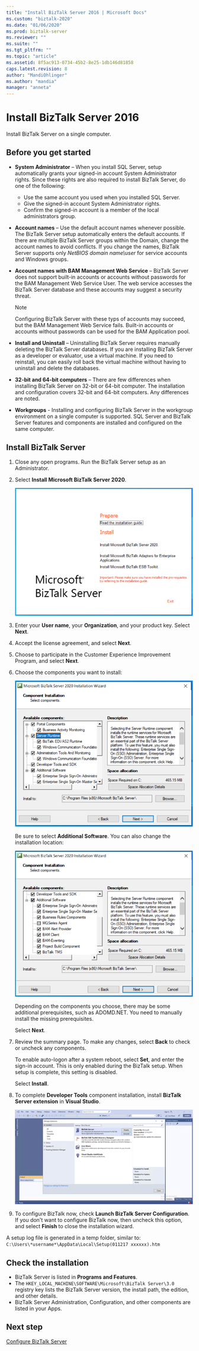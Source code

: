 ```yaml
---
title: "Install BizTalk Server 2016 | Microsoft Docs"
ms.custom: "biztalk-2020"
ms.date: "01/06/2020"
ms.prod: biztalk-server
ms.reviewer: ""
ms.suite: ""
ms.tgt_pltfrm: ""
ms.topic: "article"
ms.assetid: 8f5ac913-0734-45b2-8e25-1db146d81858
caps.latest.revision: 8
author: "MandiOhlinger"
ms.author: "mandia"
manager: "anneta"
---
```

# Install BizTalk Server 2016
Install BizTalk Server on a single computer.

## Before you get started

* **System Administrator** – When you install SQL Server, setup automatically grants your signed-in account System Administrator rights. Since these rights are also required to install BizTalk Server, do one of the following:
  * Use the same account you used when you installed SQL Server.
  * Give the signed-in account System Administrator rights.
  * Confirm the signed-in account is a member of the local administrators group.
* **Account names** – Use the default account names whenever possible. The BizTalk Server setup automatically enters the default accounts. If there are multiple BizTalk Server groups within the Domain, change the account names to avoid conflicts. If you change the names, BizTalk Server supports only *NetBIOS domain name\user* for service accounts and Windows groups.
* **Account names with BAM Management Web Service** – BizTalk Server does not support built-in accounts or accounts without passwords for the BAM Management Web Service User. The web service accesses the BizTalk Server database and these accounts may suggest a security threat.

    > [!NOTE] 
    > Configuring BizTalk Server with these typs of accounts may succeed, but the BAM Management Web Service fails. Built-in accounts or accounts without passwords can be used for the BAM Application pool.

* **Install and Uninstall** – Uninstalling BizTalk Server requires manually deleting the BizTalk Server databases. If you are installing BizTalk Server as a developer or evaluator, use a virtual machine. If you need to reinstall, you can easily roll back the virtual machine without having to uninstall and delete the databases.
* **32-bit and 64-bit computers** – There are few differences when installing BizTalk Server on 32-bit or 64-bit computer. The installation and configuration covers 32-bit and 64-bit computers. Any differences are noted.
* **Workgroups** - Installing and configuring BizTalk Server in the workgroup environment on a single computer is supported. SQL Server and BizTalk Server features and components are installed and configured on the same computer.


## Install BizTalk Server
1. Close any open programs. Run the BizTalk Server setup as an Administrator.
2. Select **Install Microsoft BizTalk Server 2020**.

    ![bts2020install_splash](../install-and-config-guides/media/bts2020install-splash.png)

3. Enter your **User name**, your **Organization**, and your product key. Select **Next**.
4. Accept the license agreement, and select **Next**.
5. Choose to participate in the Customer Experience Improvement Program, and select **Next**.
6. Choose the components you want to install:

    ![bts2020install_components](../install-and-config-guides/media/bts2020install-components.png)
  
    Be sure to select **Additional Software**. You can also change the installation location: 
  
    ![bts2020install_additional](../install-and-config-guides/media/bts2020install-additional.png)

    Depending on the components you choose, there may be some additional prerequisites, such as ADOMD.NET. You need to manually install the missing prerequisites.

    Select **Next**.
  
7. Review the summary page. To make any changes, select **Back** to check or uncheck any components. 

      To enable auto-logon after a system reboot, select **Set**, and enter the sign-in account. This is only enabled during the BizTalk setup. When setup is complete, this setting is disabled. 

     Select **Install**.

8. To complete **Developer Tools** component installation, install **BizTalk Server extension** in **Visual Studio**.

    ![BizTalkServer_extension](../install-and-config-guides/media/BizTalkServer-extension.PNG)

9. To configure BizTalk now, check **Launch BizTalk Server Configuration**. If you don't want to configure BizTalk now, then uncheck this option, and select **Finish** to close the installation wizard. 

A setup log file is generated in a temp folder, similar to: `C:\Users\*username*\AppData\Local\Setup(011217 xxxxxx).htm`
  
## Check the installation

* BizTalk Server is listed in **Programs and Features**.
* The `HKEY_LOCAL_MACHINE\SOFTWARE\Microsoft\BizTalk Server\3.0` registry key lists the BizTalk Server version, the install path, the edition, and other details.
* BizTalk Server Administration, Configuration, and other components are listed in your Apps. 

## Next step
[Configure BizTalk Server](../install-and-config-guides/configure-biztalk-server.md)